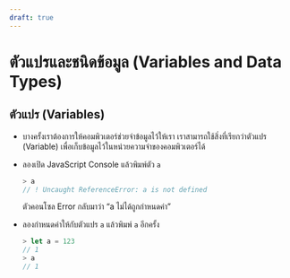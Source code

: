 ```yaml
---
draft: true
---
```


# ตัวแปรและชนิดข้อมูล (Variables and Data Types)

## ตัวแปร (Variables)

- บางครั้งเราต้องการให้คอมพิวเตอร์ช่วยจำข้อมูลไว้ให้เรา
  เราสามารถใช้สิ่งที่เรียกว่าตัวแปร (Variable) เพื่อเก็บข้อมูลไว้ในหน่วยความจำของคอมพิวเตอร์ได้

- ลองเปิด JavaScript Console แล้วพิมพ์ตัว `a`

  ```js
  > a
  // ! Uncaught ReferenceError: a is not defined
  ```

  ตัวคอนโซล Error กลับมาว่า “a ไม่ได้ถูกกำหนดค่า”

- ลองกำหนดค่าให้กับตัวแปร `a` แล้วพิมพ์ `a` อีกครั้ง

  ```js
  > let a = 123
  // 1
  > a
  // 1
  ```
